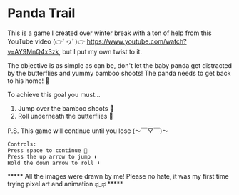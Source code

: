 # Panda Trail

This is a game I created over winter break with a ton of help from this YouTube video (👉ﾟヮﾟ)👉 https://www.youtube.com/watch?v=AY9MnQ4x3zk, but I put my own twist to it.

The objective is as simple as can be, don't let the baby panda get distracted by the butterflies and yummy bamboo shoots! The panda needs to get back to his home! 🐼

To achieve this goal you must...
1. Jump over the bamboo shoots 🎍
2. Roll underneath the butterflies 🦋

P.S. This game will continue until you lose (～￣▽￣)～
~~~~~~~~~~~~~~~~~~~~~~~~~~~~~~~~~~~~~~~~~~~~~~~~~~~~~~~~~~~~~~~~~~~~~~~~~~~~~~~~~~~~~~~~~~~~~~~~~~~~~~~~~~~~~~~
Controls:
Press space to continue 💨
Press the up arrow to jump ⬆️
Hold the down arrow to roll ⬇️
~~~~~~~~~~~~~~~~~~~~~~~~~~~~~~~~~~~~~~~~~~~~~~~~~~~~~~~~~~~~~~~~~~~~~~~~~~~~~~~~~~~~~~~~~~~~~~~~~~~~~~~~~~~~~~~

***** All the images were drawn by me! Please no hate, it was my first time trying pixel art and animation ಥ_ಥ *****
